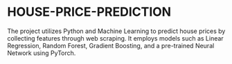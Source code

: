 # HOUSE-PRICE-PREDICTION
The project utilizes Python and Machine Learning to predict house prices by collecting features through web scraping. It employs models such as Linear Regression, Random Forest, Gradient Boosting, and a pre-trained Neural Network using PyTorch. 
